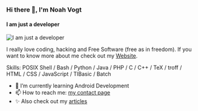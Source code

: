 ### Hi there 👋, I'm Noah Vogt
#### I am just a developer
![I am just a developer](https://www.memeatlas.com/images/pepes/pepe-computer-screen-bright.png)

I really love coding, hacking and Free Software (free as in freedom). If you want to know more about me check out my [Website](https://noahvogt.com).

Skills: POSIX Shell / Bash / Python / Java / PHP / C / C++ / TeX / troff / HTML / CSS / JavaScript / TIBasic / Batch

- 🌱 I’m currently learning Android Development 
- 📫 How to reach me: [my contact page](https://noahvogt.com/contact) 
- ✨ Also check out my [articles](https://noahvogt.com/articles)


<!--
**noahvogt/noahvogt** is a ✨ _special_ ✨ repository because its `README.md` (this file) appears on your GitHub profile.

Here are some ideas to get you started:

- 🔭 I’m currently working on ...
- 🌱 I’m currently learning ...
- 👯 I’m looking to collaborate on ...
- 🤔 I’m looking for help with ...
- 💬 Ask me about ...
- 📫 How to reach me: ...
- 😄 Pronouns: ...
- ⚡ Fun fact: ...
-->
